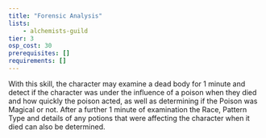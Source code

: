 ```yaml
---
title: "Forensic Analysis"
lists:
    - alchemists-guild
tier: 3
osp_cost: 30
prerequisites: []
requirements: []
---
```

With this skill, the character may examine a dead body for 1 minute and detect if the character was under the influence of a poison when they died and how quickly the poison acted, as well as determining if the Poison was Magical or not. After a further 1 minute of examination the Race, Pattern Type and details of any potions that were affecting the character when it died can also be determined.